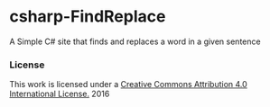 # csharp-FindReplace
A Simple C# site that finds and replaces a word in a given sentence
### License
This work is licensed under a [Creative Commons Attribution 4.0 International License.](http://creativecommons.org/licenses/by/4.0/) 2016
